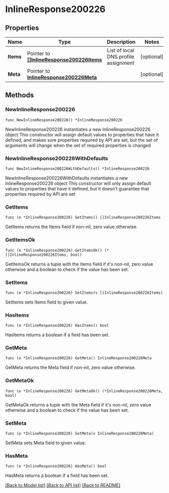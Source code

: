 # InlineResponse200226

## Properties

Name | Type | Description | Notes
------------ | ------------- | ------------- | -------------
**Items** | Pointer to [**[]InlineResponse200226Items**](InlineResponse200226Items.md) | List of local DNS profile assignment | [optional] 
**Meta** | Pointer to [**InlineResponse200226Meta**](InlineResponse200226Meta.md) |  | [optional] 

## Methods

### NewInlineResponse200226

`func NewInlineResponse200226() *InlineResponse200226`

NewInlineResponse200226 instantiates a new InlineResponse200226 object
This constructor will assign default values to properties that have it defined,
and makes sure properties required by API are set, but the set of arguments
will change when the set of required properties is changed

### NewInlineResponse200226WithDefaults

`func NewInlineResponse200226WithDefaults() *InlineResponse200226`

NewInlineResponse200226WithDefaults instantiates a new InlineResponse200226 object
This constructor will only assign default values to properties that have it defined,
but it doesn't guarantee that properties required by API are set

### GetItems

`func (o *InlineResponse200226) GetItems() []InlineResponse200226Items`

GetItems returns the Items field if non-nil, zero value otherwise.

### GetItemsOk

`func (o *InlineResponse200226) GetItemsOk() (*[]InlineResponse200226Items, bool)`

GetItemsOk returns a tuple with the Items field if it's non-nil, zero value otherwise
and a boolean to check if the value has been set.

### SetItems

`func (o *InlineResponse200226) SetItems(v []InlineResponse200226Items)`

SetItems sets Items field to given value.

### HasItems

`func (o *InlineResponse200226) HasItems() bool`

HasItems returns a boolean if a field has been set.

### GetMeta

`func (o *InlineResponse200226) GetMeta() InlineResponse200226Meta`

GetMeta returns the Meta field if non-nil, zero value otherwise.

### GetMetaOk

`func (o *InlineResponse200226) GetMetaOk() (*InlineResponse200226Meta, bool)`

GetMetaOk returns a tuple with the Meta field if it's non-nil, zero value otherwise
and a boolean to check if the value has been set.

### SetMeta

`func (o *InlineResponse200226) SetMeta(v InlineResponse200226Meta)`

SetMeta sets Meta field to given value.

### HasMeta

`func (o *InlineResponse200226) HasMeta() bool`

HasMeta returns a boolean if a field has been set.


[[Back to Model list]](../README.md#documentation-for-models) [[Back to API list]](../README.md#documentation-for-api-endpoints) [[Back to README]](../README.md)



